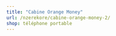 ```yaml
---
title: "Cabine Orange Money"
url: /nzerekore/cabine-orange-money-2/
shop: téléphone portable
---
```

